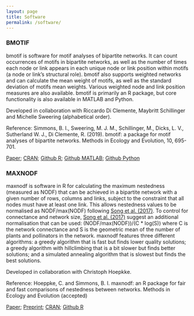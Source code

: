 ```yaml
---
layout: page
title: Software
permalink: /software/
---
```


### BMOTIF

bmotif is software for motif analyses of bipartite networks. It can count occurrences of motifs in bipartite networks, as well as the number of times each node or link appears in each unique node or link position within motifs (a node or link’s structural role). bmotif also supports weighted networks and can calculate the mean weight of motifs, as well as the standard deviation of motifs mean weights. Various weighted node and link position measures are also available. bmotif is primarily an R package, but core functionality is also available in MATLAB and Python.

Developed in collaboration with Riccardo Di Clemente, Maybritt Schillinger and Michelle Sweering (alphabetical order).

Reference: Simmons, B. I., Sweering, M. J. M., Schillinger, M., Dicks, L. V., Sutherland W. J., Di Clemente, R. (2019). bmotif: a package for motif analyses of bipartite networks. Methods in Ecology and Evolution, 10, 695-701.

[Paper](https://doi.org/10.1111/2041-210X.13149); [CRAN](https://cran.r-project.org/package=bmotif); [Github R](https://github.com/SimmonsBI/bmotif); [Github MATLAB](https://github.com/SimmonsBI/bmotif-matlab); [Github Python](https://github.com/SimmonsBI/bmotif-python)

### MAXNODF

maxnodf is software in R for calculating the maximum nestedness (measured as NODF) that can be achieved in a bipartite network with a given number of rows, columns and links, subject to the constraint that all nodes must have at least one link.  This allows nestedness values to be normalised as NODF/max(NODF) following [Song et al. (2017)](https://doi.org/10.1111/1365-2656.12749). To control for connectance and network size, [Song et al. (2017)](https://doi.org/10.1111/1365-2656.12749) suggest an additional normalisation that can be used: (NODF/max(NODF))/(C * log(S)) where C is the network connectance and S is the geometric mean of the number of plants and pollinators in the network. maxnodf features three different algorithms: a greedy algorithm that is fast but finds lower quality solutions; a greedy algorithm with hillclimbing that is a bit slower but finds better solutions; and a simulated annealing algorithm that is slowest but finds the best solutions.

Developed in collaboration with Christoph Hoepkke.

Reference: Hoeppke, C. and Simmons, B. I. maxnodf: an R package for fair and fast comparisons of nestedness between networks. Methods in Ecology and Evolution (accepted)

[Paper](https://doi.org/10.1111/2041-210X.13545);
[Preprint](https://doi.org/10.1101/2020.03.20.000612); [CRAN](https://cran.r-project.org/package=maxnodf); [Github R](https://github.com/christophhoeppke/maxnodf/)